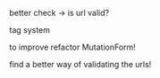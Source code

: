 better check -> is url valid?

tag system

to improve
refactor MutationForm!

find a better way of validating the urls!
